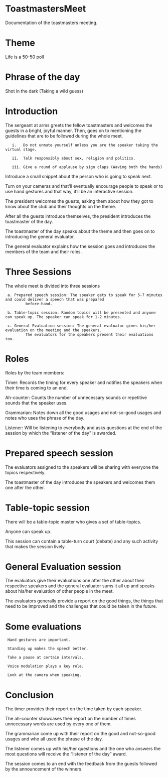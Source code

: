 # ToastmastersMeet

Documentation of the toastmasters meeting.

# Theme
Life is a 50-50 poll
# Phrase of the day
Shot in the dark (Taking a wild guess)

# Introduction
The sergeant at arms greets the fellow toastmasters and welcomes the guests in a bright, joyful manner. Then, goes on to mentioning the guidelines that are to be followed during the whole meet.

       i.	Do not unmute yourself unless you are the speaker taking the virtual stage.
       
       ii.	Talk responsibly about sex, religion and politics.
       
       iii.	Give a round of applause by sign claps (Waving both the hands)
       
Introduce a small snippet about the person who is going to speak next.

Turn on your cameras and that’ll eventually encourage people to speak or to use hand gestures and that way, it’ll be an interactive session.

The president welcomes the guests, asking them about how they got to know about the club and their thoughts on the theme.

After all the guests introduce themselves, the president introduces the toastmaster of the day.

The toastmaster of the day speaks about the theme and then goes on to introducing the general evaluator.

The general evaluator explains how the session goes and introduces the members of the team and their roles.

# Three Sessions
The whole meet is divided into three sessions

     a.	Prepared speech session: The speaker gets to speak for 5-7 minutes and could deliver a speech that was prepared
             before-hand.
      
     b.	Table-topic session: Random topics will be presented and anyone can speak up. The speaker can speak for 1-2 minutes.
      
     c.	General Evaluation session: The general evaluator gives his/her evaluation on the meeting and the speakers.
             The evaluators for the speakers present their evaluations too.
  
# Roles
Roles by the team members:

Timer: Records the timing for every speaker and notifies the speakers when their time is coming to an end.

Ah-counter: Counts the number of unnecessary sounds or repetitive sounds that the speaker uses.

Grammarian: Notes down all the good usages and not-so-good usages and notes who uses the phrase of the day.

Listener: Will be listening to everybody and asks questions at the end of the session by which the “listener of the day” is awarded.

# Prepared speech session

The evaluators assigned to the speakers will be sharing with everyone the topics respectively.

The toastmaster of the day introduces the speakers and welcomes them one after the other.

# Table-topic session

There will be a table-topic master who gives a set of table-topics.

Anyone can speak up.

This session can contain a table-turn court (debate) and any such activity that makes the session lively.

# General Evaluation session

The evaluators give their evaluations one after the other about their respective speakers and the general evaluator sums it all up and speaks about his/her evaluation of other people in the meet.

The evaluators generally provide a report on the good things, the things that need to be improved and the challenges that could be taken in the future.

# Some evaluations

     Hand gestures are important.
     
     Standing up makes the speech better.
     
     Take a pause at certain intervals.
     
     Voice modulation plays a key role.
     
     Look at the camera when speaking.
     
# Conclusion

The timer provides their report on the time taken by each speaker.

The ah-counter showcases their report on the number of times unnecessary words are used by every one of them.

The grammarian come up with their report on the good and not-so-good usages and who all used the phrase of the day.

The listener comes up with his/her questions and the one who answers the most questions will receive the “listener of the day” award. 

The session comes to an end with the feedback from the guests followed by the announcement of the winners.


